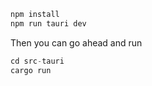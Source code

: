 
```rust
npm install
npm run tauri dev
```

Then you can go ahead and run

```rust
cd src-tauri
cargo run
```
